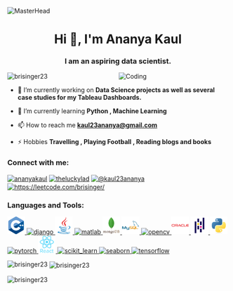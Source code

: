 ![MasterHead](https://www.bits-pilani.ac.in/Uploads/Goa/goaComputersceience/Microcontent/2016-10-3--9-39-24-342_data-science_copy.jpg)
<h1 align="center">Hi 👋, I'm Ananya Kaul</h1>
<h3 align="center">I am an aspiring data scientist.</h3>

<img align="right" alt="Coding" width="250" src="https://cdn.dribbble.com/users/143861/screenshots/2979074/media/2c48a30bba99dd8e28eec029a4e888d6.gif">


<p align="left"> <img src="https://komarev.com/ghpvc/?username=brisinger23&label=Profile%20views&color=0e75b6&style=flat" alt="brisinger23" /> </p>

- 🔭 I’m currently working on **Data Science projects as well as several case studies for my Tableau Dashboards.**

- 🌱 I’m currently learning **Python , Machine Learning**

- 📫 How to reach me **kaul23ananya@gmail.com**

- ⚡ Hobbies **Travelling , Playing Football , Reading blogs and books**

<h3 align="left">Connect with me:</h3>
<p align="left">
<a href="https://linkedin.com/in/ananyakaul" target="blank"><img align="center" src="https://raw.githubusercontent.com/rahuldkjain/github-profile-readme-generator/master/src/images/icons/Social/linked-in-alt.svg" alt="ananyakaul" height="30" width="40" /></a>
<a href="https://instagram.com/theluckylad" target="blank"><img align="center" src="https://raw.githubusercontent.com/rahuldkjain/github-profile-readme-generator/master/src/images/icons/Social/instagram.svg" alt="theluckylad" height="30" width="40" /></a>
<a href="https://medium.com/@kaul23ananya" target="blank"><img align="center" src="https://raw.githubusercontent.com/rahuldkjain/github-profile-readme-generator/master/src/images/icons/Social/medium.svg" alt="@kaul23ananya" height="30" width="40" /></a>
<a href="https://www.leetcode.com/https://leetcode.com/brisinger/" target="blank"><img align="center" src="https://raw.githubusercontent.com/rahuldkjain/github-profile-readme-generator/master/src/images/icons/Social/leet-code.svg" alt="https://leetcode.com/brisinger/" height="30" width="40" /></a>
</p>

<h3 align="left">Languages and Tools:</h3>
<p align="left"> <a href="https://www.w3schools.com/cpp/" target="_blank" rel="noreferrer"> <img src="https://raw.githubusercontent.com/devicons/devicon/master/icons/cplusplus/cplusplus-original.svg" alt="cplusplus" width="40" height="40"/> </a> <a href="https://www.djangoproject.com/" target="_blank" rel="noreferrer"> <img src="https://cdn.worldvectorlogo.com/logos/django.svg" alt="django" width="40" height="40"/> </a> <a href="https://www.java.com" target="_blank" rel="noreferrer"> <img src="https://raw.githubusercontent.com/devicons/devicon/master/icons/java/java-original.svg" alt="java" width="40" height="40"/> </a> <a href="https://www.mathworks.com/" target="_blank" rel="noreferrer"> <img src="https://upload.wikimedia.org/wikipedia/commons/2/21/Matlab_Logo.png" alt="matlab" width="40" height="40"/> </a> <a href="https://www.mongodb.com/" target="_blank" rel="noreferrer"> <img src="https://raw.githubusercontent.com/devicons/devicon/master/icons/mongodb/mongodb-original-wordmark.svg" alt="mongodb" width="40" height="40"/> </a> <a href="https://www.mysql.com/" target="_blank" rel="noreferrer"> <img src="https://raw.githubusercontent.com/devicons/devicon/master/icons/mysql/mysql-original-wordmark.svg" alt="mysql" width="40" height="40"/> </a> <a href="https://opencv.org/" target="_blank" rel="noreferrer"> <img src="https://www.vectorlogo.zone/logos/opencv/opencv-icon.svg" alt="opencv" width="40" height="40"/> </a> <a href="https://www.oracle.com/" target="_blank" rel="noreferrer"> <img src="https://raw.githubusercontent.com/devicons/devicon/master/icons/oracle/oracle-original.svg" alt="oracle" width="40" height="40"/> </a> <a href="https://pandas.pydata.org/" target="_blank" rel="noreferrer"> <img src="https://raw.githubusercontent.com/devicons/devicon/2ae2a900d2f041da66e950e4d48052658d850630/icons/pandas/pandas-original.svg" alt="pandas" width="40" height="40"/> </a> <a href="https://www.python.org" target="_blank" rel="noreferrer"> <img src="https://raw.githubusercontent.com/devicons/devicon/master/icons/python/python-original.svg" alt="python" width="40" height="40"/> </a> <a href="https://pytorch.org/" target="_blank" rel="noreferrer"> <img src="https://www.vectorlogo.zone/logos/pytorch/pytorch-icon.svg" alt="pytorch" width="40" height="40"/> </a> <a href="https://reactjs.org/" target="_blank" rel="noreferrer"> <img src="https://raw.githubusercontent.com/devicons/devicon/master/icons/react/react-original-wordmark.svg" alt="react" width="40" height="40"/> </a> <a href="https://scikit-learn.org/" target="_blank" rel="noreferrer"> <img src="https://upload.wikimedia.org/wikipedia/commons/0/05/Scikit_learn_logo_small.svg" alt="scikit_learn" width="40" height="40"/> </a> <a href="https://seaborn.pydata.org/" target="_blank" rel="noreferrer"> <img src="https://seaborn.pydata.org/_images/logo-mark-lightbg.svg" alt="seaborn" width="40" height="40"/> </a> <a href="https://www.tensorflow.org" target="_blank" rel="noreferrer"> <img src="https://www.vectorlogo.zone/logos/tensorflow/tensorflow-icon.svg" alt="tensorflow" width="40" height="40"/> </a> </p>

<p><img align="left" src="https://github-readme-stats.vercel.app/api/top-langs?username=brisinger23&show_icons=true&locale=en&layout=compact" alt="brisinger23" /></p>

<p>&nbsp;<img align="center" src="https://github-readme-stats.vercel.app/api?username=brisinger23&show_icons=true&locale=en" alt="brisinger23" /></p>

<p><img align="center" src="https://github-readme-streak-stats.herokuapp.com/?user=brisinger23&" alt="brisinger23" /></p>
